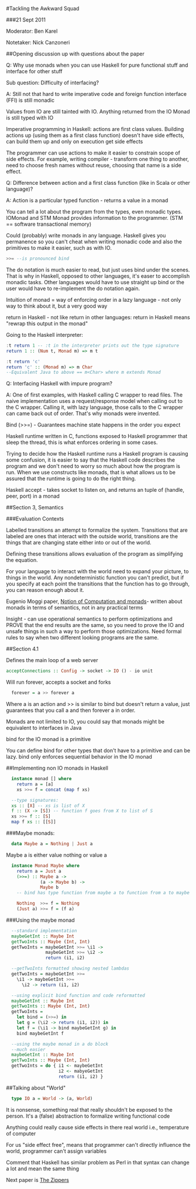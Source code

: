 #Tackling the Awkward Squad

###21 Sept 2011

Moderator: Ben Karel

Notetaker: Nick Canzoneri

##Opening discussion up with questions about the paper

Q: Why use monads when you can use Haskell for pure functional stuff and interface for other stuff

Sub question: Difficulty of interfacing?

A: Still not that hard to write imperative code and foreign function interface (FFI) is still monadic

Values from IO are still tainted with IO. Anything returned from the IO Monad is still typed with IO 

Imperative programming in Haskell: actions are first class values. Building actions up (using them as a first class function) doesn't have side effects, can build them up and only on execution get  side effects

The programmer can use actions to make it easier to constrain scope of side effects. For example,  writing compiler - transform one thing to another, need to choose fresh names without reuse, choosing that name is a side effect.

Q: Difference between action and a first class function (like in Scala or other language)?

A: Action is a particular typed function - returns a value in a monad

You can tell a lot about the program from the types, even monadic types. IOMonad and STM Monad provides information to the programmer. (STM == software transactional memory)

Could (probably) write monads in any language. Haskell gives you permanence so you can't cheat when writing monadic code and also the primitives to make it easier, such as with IO.

```haskell
>>= --is pronounced bind
```

The do notation is much easier to read, but just uses bind under the scenes. That is why in Haskell, opposed to other languages, it's easer to accomplish monadic tasks. Other languages would have to use straight up bind or the user would have to re-implement the do notation again.

Intuition of monad = way of enforcing order in a lazy language - not only way to think about it, but a very good way

return in Haskell - not like return in other languages: 
return in Haskell means "rewrap this output in the monad"

Going to the Haskell interpreter:

```haskell
:t return 1 -- :t in the interpreter prints out the type signature
return 1 :: (Num t, Monad m) => m t

:t return 'c'
return 'c' :: (Monad m) => m Char
--Equivalent Java to above == m<Char> where m extends Monad
```

Q: Interfacing Haskell with impure program?

A: One of first examples, with Haskell calling C wrapper to read files. The naive implementation uses a request/response model when calling out to the C wrapper. Calling it, with lazy language, those calls to the C wrapper can came back out of order. That's why monads were invented.

Bind  (>>=) - Guarantees machine state happens in the order you expect

Haskell runtime written in C, functions exposed to Haskell programmer that sleep the thread, this is what enforces ordering in some cases.

Trying to decide how the Haskell runtime runs a Haskell program is causing some confusion, it is easier to say that the Haskell code describes the program and we don't need to worry so much about how the program is run. When we use constructs like monads, that is what allows us to be assured that the runtime is going to do the right thing.

Haskell accept - takes  socket to listen on, and returns an tuple of (handle, peer, port) in a monad

##Section 3, Semantics

###Evaluation Contexts

Labelled transitions an attempt to formalize the system. Transitions that are labeled are ones that interact with the outside world, transitions are the things that are changing state either into or out of the world.

Defining these transitions allows evaluation of the program as simplifying the equation.

For your language to interact with the world need to expand your picture, to things in the world. Any nondeterministic function you can't predict, but if you specify at each point the transitions that the function has to go through, you can reason enough about it.

Eugenio Moggi paper, [Notion of Computation and monads](http://www.cs.cmu.edu/~crary/819-f09/Moggi91.pdf)- written about monads in terms of semantics, not in any practical terms

Insight - can use operational semantics to perform optimizations and PROVE that the end results are the same, so you need to prove the IO and unsafe things in such a way to perform those optimizations. Need formal rules to say when two different looking programs are the same.

##Section 4.1

Defines the main loop of a web server

```haskell
acceptConnections :: Config -> socket -> IO () - io unit
```

Will run forever, accepts a socket and forks

```haskell
  forever = a >> forever a
```

Where a is an action and >> is similar to bind but doesn't return a value, just guarantees that you call a and then forever a in order.

Monads are not limited to IO, you could say that monads might be equivalent to interfaces in Java

bind for the IO monad is a primitive

You can define bind for other types that don't have to a primitive and can be lazy. bind only enforces sequential behavior in the IO monad

##Implementing non IO monads in Haskell

```haskell
  instance monad [] where
    return a = [a]
    xs >>= f = concat (map f xs)

  --type signatures:
  xs :: [X] -- xs is list of X
  f :: (X -> [S]) -- function f goes from X to list of S
  xs >>= f :: [S]
  map f xs :: [[S]]
```

###Maybe monads:


```haskell
  data Maybe a = Nothing | Just a
```

Maybe a is either value nothing or value a

```haskell
  instance Monad Maybe where
    return a = Just a
    (>>=) :: Maybe a ->
             (a -> Maybe b) ->
             Maybe b
    -- bind has type function from maybe a to function from a to maybe b to maybe b

    Nothing  >>= f = Nothing
    (Just a) >>= f = (f a)
```

###Using the maybe monad

```haskell
  --standard implementation
  maybeGetInt :: Maybe Int
  getTwoInts :: Maybe (Int, Int)
  getTwoInts = maybeGetInt >>= \i1 ->
               maybeGetInt >>= \i2 ->
               return (i1, i2)

  --getTwoInts formatted showing nested lambdas
  getTwoInts = maybeGetInt >>=
    \i1 -> maybeGetInt >>=
      \i2 -> return (i1, i2)

  --using explicit bind function and code reformatted
  maybeGetInt :: Maybe Int
  getTwoInts :: Maybe (Int, Int)
  getTwoInts = 
    let bind = (>>=) in
    let g = (\i2 -> return (i1, i2)) in
    let f = (\i1 -> bind maybeGetInt g) in
    bind maybeGetInt f

  --using the maybe monad in a do block
  --much easier
  maybeGetInt :: Maybe Int
  getTwoInts :: Maybe (Int, Int)
  getTwoInts = do { i1 <- maybeGetInt
                    i2 <- mabyeGetInt
                    return (i1, i2) }
```



##Talking about "World"

```haskell
  type IO a = World -> (a, World)
```

It is nonsense, something real that really shouldn't be exposed to the person. It's a (false) abstraction to formalize writing functional code

Anything could really cause side effects in there real world i.e., temperature of computer

For us "side effect free", means that programmer can't directly influence the world, programmer can't assign variables

Comment that Haskell has similar problem as Perl in that syntax can change a lot and mean the same thing

Next paper is [The Zippers](http://www.st.cs.uni-saarland.de/edu/seminare/2005/advanced-fp/docs/huet-zipper.pdf)
